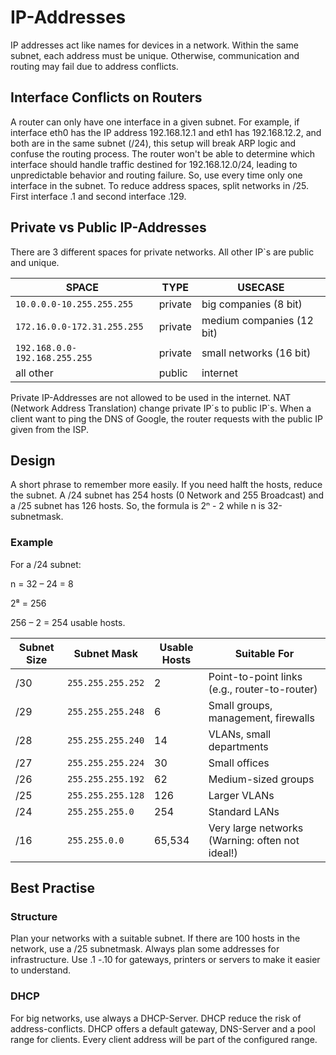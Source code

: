# IP-Addresses
IP addresses act like names for devices in a network. Within the same subnet, each address must be unique. Otherwise, communication and routing may fail due to address conflicts.

## Interface Conflicts on Routers
A router can only have one interface in a given subnet. For example, if interface eth0 has the IP address 192.168.12.1 and eth1 has 192.168.12.2, and both are in the same subnet (/24), this setup will break ARP logic and confuse the routing process.
The router won't be able to determine which interface should handle traffic destined for 192.168.12.0/24, leading to unpredictable behavior and routing failure. So, use every time only one interface in the subnet. To reduce address spaces, split networks in /25. First interface .1 and second interface .129.

## Private vs Public IP-Addresses

There are 3 different spaces for private networks. All other IP`s are public and unique.

| SPACE    | TYPE     |  USECASE |
|----------|----------|----------|
| `10.0.0.0-10.255.255.255`  | private  | big companies (8 bit)  |
| `172.16.0.0-172.31.255.255` | private   | medium companies (12 bit) |
| `192.168.0.0-192.168.255.255 `| private | small networks (16 bit) |
| all other | public | internet |

Private IP-Addresses are not allowed to be used in the internet. NAT (Network Address Translation) change private IP´s to public IP`s. When a client want to ping the DNS of Google, the router requests with the public IP given from the ISP.

## Design
A short phrase to remember more easily. If you need halft the hosts, reduce the subnet. A /24 subnet has 254 hosts (0 Network and 255 Broadcast) and a /25 subnet has 126 hosts. So, the formula is 2ⁿ - 2 while n is 32-subnetmask. 

### Example
For a /24 subnet:

n = 32 – 24 = 8

2⁸ = 256

256 – 2 = 254 usable hosts.

| Subnet Size | Subnet Mask       | Usable Hosts | Suitable For                                    |
| ----------- | ----------------- | ------------ | ----------------------------------------------- |
| /30         | `255.255.255.252` | 2            | Point-to-point links (e.g., router-to-router)   |
| /29         | `255.255.255.248` | 6            | Small groups, management, firewalls             |
| /28         | `255.255.255.240` | 14           | VLANs, small departments                        |
| /27         | `255.255.255.224` | 30           | Small offices                                   |
| /26         | `255.255.255.192` | 62           | Medium-sized groups                             |
| /25         | `255.255.255.128` | 126          | Larger VLANs                                    |
| /24         | `255.255.255.0`   | 254          | Standard LANs                                   |
| /16         | `255.255.0.0`     | 65,534       | Very large networks (Warning: often not ideal!) |

## Best Practise

### Structure

Plan your networks with a suitable subnet. If  there are 100 hosts in the network, use a /25 subnetmask. Always plan some addresses for infrastructure. Use .1 -.10 for gateways, printers or servers to make it easier to understand.

### DHCP
For big networks, use always a DHCP-Server. DHCP reduce the risk of address-conflicts. 
DHCP offers a default gateway, DNS-Server and a pool range for clients. Every client address will be part of the configured range.
